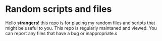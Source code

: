 # Random scripts and files
Hello **strangers**!
this repo is for placing my random files and scripts that might be useful to you.
This repo is regularly maintaned and viewed. You can report any files that have a bug or inappropriate.s
